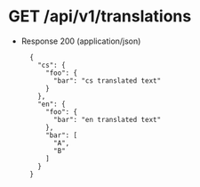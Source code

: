# GET /api/v1/translations

+ Response 200 (application/json)

        {
          "cs": {
            "foo": {
              "bar": "cs translated text"
            }
          },
          "en": {
            "foo": {
              "bar": "en translated text"
            },
            "bar": [
              "A",
              "B"
            ]
          }
        }

